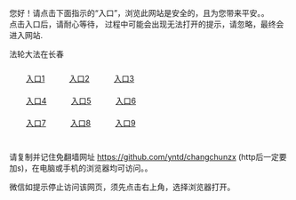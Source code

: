您好！请点击下面指示的“入口”，浏览此网站是安全的，且为您带来平安。。 <br/>
点击入口后，请耐心等待， 过程中可能会出现无法打开的提示，请忽略，最终会进入网站. </br>

法轮大法在长春<br/>
<div style="padding:10px"><a style="margin:20px" target="_blank" href="https://dwkafoy3up8ul.cloudfront.net/2Qpsp?trlpvbn" id="ccLink1" rel="nofollow">入口1</a> <a target="_blank" style="margin:20px" href="https://d3e5gxd2t6m3p3.cloudfront.net/2Qpsp?wgoxabx" id="ccLink2" rel="nofollow">入口2</a> <a style="margin:20px" target="_blank" href="https://d16ywcyx4xv3fa.cloudfront.net/2Qpsp?meddjkp" id="ccLink3" rel="nofollow">入口3</a></div>

<div style="padding:10px" ><a style="margin:20px" target="_blank" href="https://dwkafoy3up8ul.cloudfront.net/2Qpsp?trlpvbn" id="ccLink4" rel="nofollow">入口4</a> <a style="margin:20px" href="https://d3e5gxd2t6m3p3.cloudfront.net/2Qpsp?wgoxabx" target="_blank" id="ccLink5" rel="nofollow">入口5</a> <a style="margin:20px" href="https://d16ywcyx4xv3fa.cloudfront.net/2Qpsp?meddjkp" target="_blank" id="ccLink6" rel="nofollow">入口6</a></div>

<div style="padding:10px"><a style="margin:20px" target="_blank" href="https://dwkafoy3up8ul.cloudfront.net/2Qpsp?trlpvbn" id="ccLink7" rel="nofollow">入口7</a> <a style="margin:20px" href="https://d3e5gxd2t6m3p3.cloudfront.net/2Qpsp?wgoxabx" target="_blank" id="ccLink8" rel="nofollow">入口8</a> <a style="margin:20px" target="_blank" href="https://d16ywcyx4xv3fa.cloudfront.net/2Qpsp?meddjkp" id="ccLink9" rel="nofollow">入口9</a></div>

<br/>



请复制并记住免翻墙网址 https://github.com/yntd/changchunzx (http后一定要加s)，在电脑或手机的浏览器均可访问。。<br/>

微信如提示停止访问该网页，须先点击右上角，选择浏览器打开。
